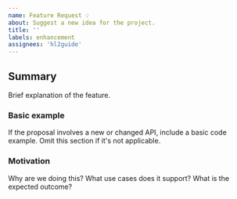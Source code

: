 ```yaml
---
name: Feature Request 💡
about: Suggest a new idea for the project.
title: ''
labels: enhancement
assignees: 'hl2guide'
---
```

## Summary
Brief explanation of the feature.
### Basic example
If the proposal involves a new or changed API, include a basic code example. Omit this section if it's not applicable.
### Motivation
Why are we doing this? What use cases does it support? What is the expected outcome?